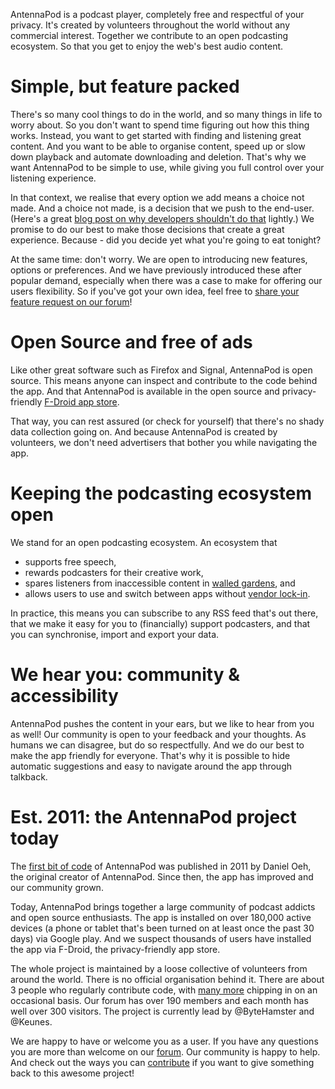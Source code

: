 AntennaPod is a podcast player, completely free and respectful of your privacy. It's created by volunteers throughout the world without any commercial interest. Together we contribute to an open podcasting ecosystem. So that you get to enjoy the web's best audio content.

# Simple, but feature packed
There's so many cool things to do in the world, and so many things in life to worry about. So you don't want to spend time figuring out how this thing works. Instead, you want to get started with finding and listening great content. And you want to be able to organise content, speed up or slow down playback and automate downloading and deletion. That's why we want AntennaPod to be simple to use, while giving you full control over your listening experience. 

In that context, we realise that every option we add means a choice not made. And a choice not made, is a decision that we push to the end-user. (Here's a great [blog post on why developers shouldn't do that](http://neugierig.org/software/blog/2018/07/options.html) lightly.) We promise to do our best to make those decisions that create a great experience. Because - did you decide yet what you're going to eat tonight?

At the same time: don't worry. We are open to introducing new features, options or preferences. And we have previously introduced these after popular demand, especially when there was a case to make for offering our users flexibility. So if you've got your own idea, feel free to [share your feature request on our forum](https://forum.antennapod.org/c/feature-request)!

# Open Source and free of ads
Like other great software such as Firefox and Signal, AntennaPod is open source. This means anyone can inspect and contribute to the code behind the app. And that AntennaPod is available in the open source and privacy-friendly [F-Droid app store](https://www.f-droid.org/packages/de.danoeh.antennapod/).

That way, you can rest assured (or check for yourself) that there's no shady data collection going on. And because AntennaPod is created by volunteers, we don't need advertisers that bother you while navigating the app.

# Keeping the podcasting ecosystem open
We stand for an open podcasting ecosystem. An ecosystem that
* supports free speech, 
* rewards podcasters for their creative work, 
* spares listeners from inaccessible content in [walled gardens](https://en.wikipedia.org/wiki/Walled_garden_(technology)), and 
* allows users to use and switch between apps without [vendor lock-in](https://en.wikipedia.org/wiki/Vendor_lock-in).

In practice, this means you can subscribe to any RSS feed that's out there, that we make it easy for you to (financially) support podcasters, and that you can synchronise, import and export your data.

# We hear you: community & accessibility
AntennaPod pushes the content in your ears, but we like to hear from you as well! Our community is open to your feedback and your thoughts. As humans we can disagree, but do so respectfully. And we do our best to make the app friendly for everyone. That's why it is possible to hide automatic suggestions and easy to navigate around the app through talkback.

# Est. 2011: the AntennaPod project today
The [first bit of code](https://github.com/AntennaPod/AntennaPod/commit/c9283f09dced6f156e13675ef4c13ebeb20cb9e5) of AntennaPod was published in 2011 by Daniel Oeh, the original creator of AntennaPod. Since then, the app has improved and our community grown.

Today, AntennaPod brings together a large community of podcast addicts and open source enthusiasts. The app is installed on over 180,000 active devices (a phone or tablet that's been turned on at least once the past 30 days) via Google play. And we suspect thousands of users have installed the app via F-Droid, the privacy-friendly app store.

The whole project is maintained by a loose collective of volunteers from around the world. There is no official organisation behind it. There are about 3 people who regularly contribute code, with [many more](https://github.com/AntennaPod/AntennaPod/graphs/contributors) chipping in on an occasional basis. Our forum has over 190 members and each month has well over 300 visitors. The project is currently lead by @ByteHamster and @Keunes.

We are happy to have or welcome you as a user. If you have any questions you are more than welcome on our [forum](https://forum.antennapod.org). Our community is happy to help. And check out the ways you can [contribute](/contribute/) if you want to give something back to this awesome project!
